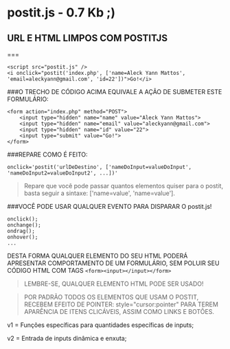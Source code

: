 # postit.js - 0.7 Kb ;)


## URL E HTML LIMPOS COM POSTITJS
===


```
<script src="postit.js" />
<i onclick="postit('index.php', ['name=Aleck Yann Mattos', 'email=aleckyann@gmail.com', 'id=22'])">Go!</i>
```

###O TRECHO DE CÓDIGO ACIMA EQUIVALE A AÇÃO DE SUBMETER ESTE FORMULÁRIO:
```
<form action="index.php" method="POST">
    <input type="hidden" name="name" value="Aleck Yann Mattos">
    <input type="hidden" name="email" value="aleckyann@gmail.com">
    <input type="hidden" name="id" value="22">
    <input type="submit" value="Go!">
</form>
```

###REPARE COMO É FEITO:
```
onclick='postit('urlDeDestino', ['nameDoInput=valueDoInput', 'nameDoInput2=valueDoInput2', ...])'
```
> Repare que você pode passar quantos elementos quiser para o postit, basta seguir a sintaxe: ['name=value', 'name=value'].


###VOCÊ PODE USAR QUALQUER EVENTO PARA DISPARAR O postit.js!
 ```
onclick();
onchange();
ondrag();
onhover();
...
 ```

DESTA FORMA QUALQUER ELEMENTO DO SEU HTML PODERÁ APRESENTAR COMPORTAMENTO DE UM FORMULÁRIO, SEM POLUIR SEU CÓDIGO HTML COM TAGS ```<form><input></input></form>```

>LEMBRE-SE, QUALQUER ELEMENTO HTML PODE SER USADO!


>POR PADRÃO TODOS OS ELEMENTOS QUE USAM O POSTIT, RECEBEM EFEITO DE POINTER: style="cursor:pointer" PARA TEREM APARÊNCIA DE ITENS CLICÁVEIS, ASSIM COMO LINKS E BOTÕES.



v1 = Funções específicas para quantidades específicas de inputs;

v2 = Entrada de inputs dinâmica e enxuta;